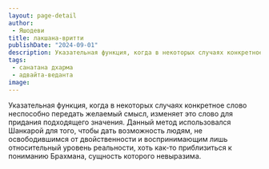```yaml
---
layout: page-detail
author:
 - Яшодеви
title: лакшана-вритти
publishDate: "2024-09-01"
description: Указательная функция, когда в некоторых случаях конкретное слово неспособно передать желаемый смысл, изменяет это слово для придания подходящего значения. Данный метод использовался Шанкарой для того, чтобы дать возможность людям, не освободившимся от двойственности и воспринимающим лишь относительный уровень реальности, хоть как-то приблизиться к пониманию Брахмана, сущность которого невыразима.
tags:
 - санатана дхарма
 - адвайта-веданта
image: 
---
```


Указательная функция, когда в некоторых случаях конкретное слово неспособно передать желаемый смысл, изменяет это слово для придания подходящего значения. Данный метод использовался Шанкарой для того, чтобы дать возможность людям, не освободившимся от двойственности и воспринимающим лишь относительный уровень реальности, хоть как-то приблизиться к пониманию Брахмана, сущность которого невыразима.

